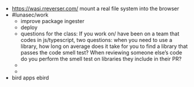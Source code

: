 - https://wasi.rreverser.com/ mount a real file system into the browser
- #lunasec/work
	- improve package ingester
	- deploy
	- questions for the class: If you work on/ have been on a team that codes in js/typescript, two questions: when you need to use a library, how long on average does it take for you to find a library that passes the code smell test? When reviewing someone else’s code do you perform the smell test on libraries they include in their PR?
	-
	-
- bird apps ebird